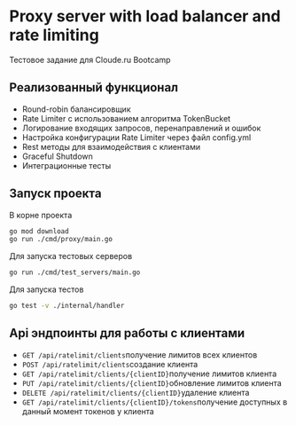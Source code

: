 # Proxy server with load balancer and rate limiting
Тестовое задание для Cloude.ru Bootcamp

## Реализованный функционал
- Round-robin балансировщик
- Rate Limiter с использованием алгоритма TokenBucket
- Логирование входящих запросов, перенаправлений и ошибок
- Настройка конфигурации Rate Limiter через файл config.yml
- Rest методы для взаимодействия с клиентами
- Graceful Shutdown
- Интеграционные тесты

## Запуск проекта
В корне проекта
```bash
go mod download
go run ./cmd/proxy/main.go
```
Для запуска тестовых серверов 
```bash
go run ./cmd/test_servers/main.go
```
Для запуска тестов
```bash
go test -v ./internal/handler
```

## Api эндпоинты для работы с клиентами
- ```GET /api/ratelimit/clients```получение лимитов всех клиентов
- ```POST /api/ratelimit/clients```создание клиента
- ```GET /api/ratelimit/clients/{clientID}```получение лимитов клиента
- ```PUT /api/ratelimit/clients/{clientID}```обновление лимитов клиента
- ```DELETE /api/ratelimit/clients/{clientID}```удаление клиента
- ```GET /api/ratelimit/clients/{clientID}/tokens```получение доступных в данный момент токенов у клиента
 
